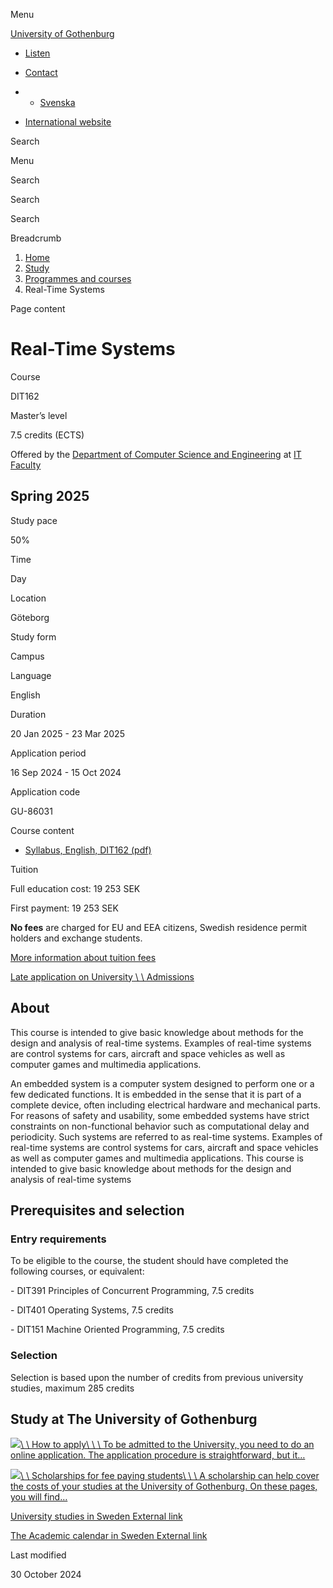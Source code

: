 Menu

[University of Gothenburg](/en)

- [Listen](//app-eu.readspeaker.com/cgi-bin/rsent?customerid=9467&lang=en_uk&readclass=region--content&url=https%3A%2F%2Fwww.gu.se%2Fen%2Fstudy-gothenburg%2Freal-time-systems-dit162 "Listen with ReadSpeaker")

- [Contact](/en/contact)

- - [Svenska](/studera/hitta-utbildning/realtidssystem-dit162)
- [International website](/en/study-gothenburg/real-time-systems-dit162)

Search


Menu


Search


Search

Search

Breadcrumb

1. [Home](/en)
2. [Study](/en/study-in-gothenburg)
3. [Programmes and courses](/en/study-in-gothenburg/study-options)
4. Real-Time Systems


Page content

# Real-Time Systems

Course


DIT162


Master’s level



7.5 credits (ECTS)



Offered by the
[Department of Computer Science and Engineering](https://www.gu.se/en/computer-science-engineering)
at
[IT Faculty](https://www.gu.se/en/it-faculty)

## Spring 2025

Study pace


50%

Time


Day

Location


Göteborg

Study form


Campus

Language


English

Duration


20 Jan 2025
\- 23 Mar 2025

Application period


16 Sep 2024
\- 15 Oct 2024

Application code


GU-86031

Course content


- [Syllabus, English, DIT162 (pdf)](https://kursplaner.gu.se/pdf/kurs/en/DIT162)


Tuition


Full education cost: 19 253 SEK

First payment: 19 253 SEK

**No fees** are charged for EU and EEA citizens, Swedish residence permit holders and exchange students.

[More information about tuition fees](https://www.gu.se/en/study-in-gothenburg/apply/tuition-fees)

[Late application on University \\
\\
Admissions](https://www.universityadmissions.se/intl/addtobasket?id=GU-86031&period=VT+2025)

## About

This course is intended to give basic knowledge about methods for the design and analysis of real-time systems. Examples of real-time systems are control systems for cars, aircraft and space vehicles as well as computer games and multimedia applications.

An embedded system is a computer system designed to perform one or a few dedicated functions. It is embedded in the sense that it is part of a complete device, often including electrical hardware and mechanical parts. For reasons of safety and usability, some embedded systems have strict constraints on non-functional behavior such as computational delay and periodicity. Such systems are referred to as real-time systems. Examples of real-time systems are control systems for cars, aircraft and space vehicles as well as computer games and multimedia applications. This course is intended to give basic knowledge about methods for the design and analysis of real-time systems

## Prerequisites and selection

### Entry requirements

To be eligible to the course, the student should have completed the following courses, or equivalent:

\- DIT391 Principles of Concurrent Programming, 7.5 credits

\- DIT401 Operating Systems, 7.5 credits

\- DIT151 Machine Oriented Programming, 7.5 credits

### Selection

Selection is based upon the number of credits from previous university studies, maximum 285 credits

## Study at The University of Gothenburg

[![](/sites/default/files/dynamic-image/dynamic_image_2188_218/public/2020-03/cytonn-photography-ZJEKICY5EXY-unsplash.jpg?media_id=2553&width=1904&height=208)\\
\\
How to apply\\
\\
\\
To be admitted to the University, you need to do an online application. The application procedure is straightforward, but it…](/en/study-in-gothenburg/apply)

[![](/sites/default/files/dynamic-image/dynamic_image_2188_218/public/2024-01/GU-7.jpg?media_id=95188&width=1904&height=208)\\
\\
Scholarships for fee paying students\\
\\
\\
A scholarship can help cover the costs of your studies at the University of Gothenburg. On these pages, you will find…](/en/study-in-gothenburg/apply/scholarships-for-fee-paying-students)

[University studies in Sweden External link](https://www.gu.se/en/study-in-gothenburg/before-you-arrive/university-studies-in-sweden "External link")

[The Academic calendar in Sweden External link](https://www.gu.se/en/study-in-gothenburg/when-you-are-here/academic-calendar "External link")

Last modified


30 October 2024